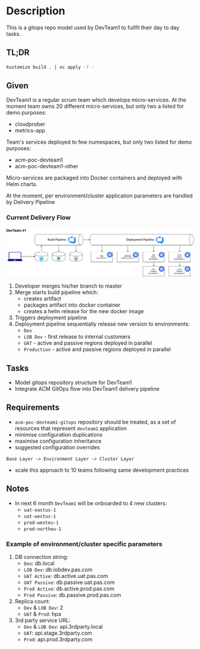 # Description

This is a gitops repo model used by DevTeam1 to fullfil their day to day tasks.

## TL;DR

```bash
kustomize build . | oc apply -f -
```

## Given

DevTeam1 is a regular scrum team which develops micro-services. At the moment team owns 20 different micro-services, but only two a listed for demo purposes:

* cloudprober
* metrics-app

Team's services deployed to few numespaces, but only two listed for demo purposes:

* acm-poc-devteam1
* acm-poc-devteam1-other

Micro-services are packaged into Docker containers and deployed with Helm charts.

At the moment, per environment/cluster application parameters are handled by Delivery Pipeline

### Current Delivery Flow

![Delivery Pipeline](docs/images/DevTeam1-Delivery_Pipeline.png)

1. Developer merges his/her branch to master
1. Merge starts build pipeline which:
    * creates artifact
    * packages artifact into docker container
    * creates a helm release for the new docker image
1. Triggers deployment pipeline
1. Deployment pipeline sequentially release new version to environments:
    * `Dev`
    * `LOB Dev` - first release to internal customers
    * `UAT` - active and passive regions deployed in parallel
    * `Production` - active and passive regions deployed in parallel

## Tasks

* Model gitops repository structure for DevTeam1
* Integrate ACM GitOps flow into DevTeam1 delivery pipeline

## Requirements

* `acm-poc-devteam1-gitops` repository should be treated, as a set of resources that represent `devteam1` application
* minimise configuration duplications
* maximise configuration inheritance
* suggested configuration overrides

```plain
Base Layer -> Environment Layer -> Cluster Layer
```

* scale this approach to 10 teams following same development practices

## Notes

* In next 6 month `DevTeam1` will be onboarded to 4 new clusters:
  * `uat-eastus-1`
  * `uat-westus-1`
  * `prod-westeu-1`
  * `prod-northeu-1`

### Example of environment/cluster specific parameters

1. DB connection string:
    * `Dev`: db.local
    * `LOB Dev`: db.lobdev.pas.com
    * `UAT Active`: db.active.uat.pas.com
    * `UAT Passive`: db.passive.uat.pas.com
    * `Prod Active`: db.active.prod.pas.com
    * `Prod Passive`: db.passive.prod.pas.com
1. Replica count:
    * `Dev` & `LOB Dev`: 2
    * `UAT` & `Prod`: hpa
1. 3rd party service URL:
    * `Dev` & `LOB Dev`: api.3rdparty.local
    * `UAT`: api.stage.3rdparty.com
    * `Prod`: api.prod.3rdparty.com
